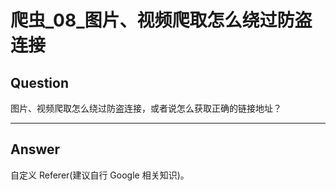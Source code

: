 # 爬虫_08_图片、视频爬取怎么绕过防盗连接


## Question
图片、视频爬取怎么绕过防盗连接，或者说怎么获取正确的链接地址？

----

## Answer
自定义 Referer(建议自行 Google 相关知识)。
